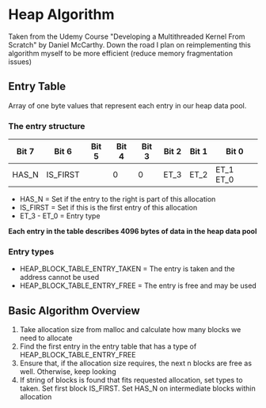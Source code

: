 # Heap Algorithm

Taken from the Udemy Course "Developing a Multithreaded Kernel From Scratch" by Daniel McCarthy.
Down the road I plan on reimplementing this algorithm myself to be more efficient (reduce memory fragmentation issues)

## Entry Table
Array of one byte values that represent each entry in our heap data pool.

### The entry structure


Bit 7 | Bit 6 | Bit 5 | Bit 4 | Bit 3 | Bit 2 | Bit 1 | Bit 0
----- | ----- | ----- | ----- | ----- | ----- | ----- | -----
HAS\_N | IS\_FIRST | | 0 | 0 | ET\_3 | ET\_2 | ET\_1 ET\_0

* HAS\_N = Set if the entry to the right is part of this allocation
* IS\_FIRST = Set if this is the first entry of this allocation
* ET\_3 - ET\_0 = Entry type

**Each entry in the table describes 4096 bytes of data in the heap data pool**

### Entry types

* HEAP\_BLOCK\_TABLE\_ENTRY\_TAKEN = The entry is taken and the address cannot be used
* HEAP\_BLOCK\_TABLE\_ENTRY\_FREE = The entry is free and may be used

## Basic Algorithm Overview
1. Take allocation size from malloc and calculate how many blocks we need to allocate
2. Find the first entry in the entry table that has a type of HEAP\_BLOCK\_TABLE\_ENTRY\_FREE
3. Ensure that, if the allocation size requires, the next n blocks are free as well.  Otherwise, keep looking
4. If string of blocks is found that fits requested allocation, set types to taken.  Set first block IS\_FIRST.  Set HAS\_N on intermediate blocks within allocation
